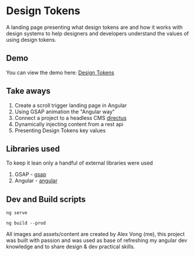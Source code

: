 # Design Tokens
A landing page presenting what design tokens are and how it works with design systems to help designers and developers understand the values of using design tokens.

## Demo
You can view the demo here:
[Design Tokens](https://alxvtoronto.com)

## Take aways
1. Create a scroll trigger landing page in Angular
2. Using GSAP animation the "Angular way"
3. Connect a project to a headless CMS [directus](https://directus.io/)
4. Dynamically injecting content from a rest api
5. Presenting Design Tokens key values

## Libraries used
To keep it lean only a handful of external libraries were used
1. GSAP - [gsap](https://greensock.com/gsap/)
2. Angular - [angular](https://angular.io/)

## Dev and Build scripts
```
ng serve
```
```
ng build --prod
```

All images and assets/content are created by Alex Vong (me), this project was built with passion and was used as base of refreshing my angular dev knowledge and to share design & dev practical skills.
